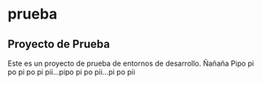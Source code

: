 # prueba

## Proyecto de Prueba

Este es un proyecto de prueba de entornos de desarrollo.
Ñañaña
Pipo pi po pi po pi pii...pipo pi po pii...pi po pii
